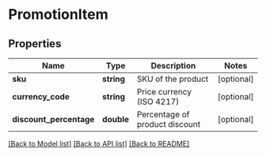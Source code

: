 # PromotionItem

## Properties
Name | Type | Description | Notes
------------ | ------------- | ------------- | -------------
**sku** | **string** | SKU of the product | [optional] 
**currency_code** | **string** | Price currency (ISO 4217) | [optional] 
**discount_percentage** | **double** | Percentage of product discount | [optional] 

[[Back to Model list]](../README.md#documentation-for-models) [[Back to API list]](../README.md#documentation-for-api-endpoints) [[Back to README]](../README.md)


